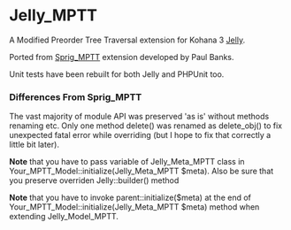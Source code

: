# Jelly_MPTT

A Modified Preorder Tree Traversal extension for Kohana 3 [Jelly](http://github.com/jonathangeiger/kohana-jelly).

Ported from [Sprig_MPTT](http://github.com/banks/sprig-mptt) extension developed by Paul Banks.

Unit tests have been rebuilt for both Jelly and PHPUnit too.

### Differences From Sprig_MPTT

The vast majority of module API was preserved 'as is' without methods renaming etc. Only one method delete() was renamed as delete_obj() to fix unexpected fatal error while overriding (but I hope to fix that correctly a little bit later).

**Note** that you have to pass variable of Jelly_Meta_MPTT class in Your_MPTT_Model::initialize(Jelly_Meta_MPTT $meta). Also be sure that you preserve overriden Jelly::builder() method 

**Note** that you have to invoke parent::initialize($meta) at the end of Your_MPTT_Model::initialize(Jelly_Meta_MPTT $meta) method when extending Jelly_Model_MPTT. 

 	
	
	
	
	
	
	
	
	
